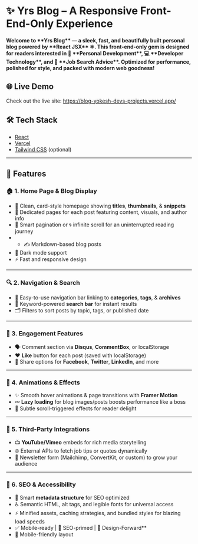 <h1>✨ Yrs Blog – A Responsive Front-End-Only Experience</h1>

<h4>Welcome to **Yrs Blog** — a sleek, fast, and beautifully built personal blog powered by **React JSX** ⚛️. This front-end-only gem is designed for readers interested in 🧠 **Personal Development**, 💻 **Developer Technology**, and 🚀 **Job Search Advice**. Optimized for performance, polished for style, and packed with modern web goodness!
</h4>


## 🌐 Live Demo

Check out the live site: https://blog-yokesh-devs-projects.vercel.app/





## 🛠️ Tech Stack

- [React](https://reactjs.org/)
- [Vercel](https://vercel.com/)
- [Tailwind CSS](https://tailwindcss.com/) (optional)


---
## 🚀 Features
### 🏠 1. Home Page & Blog Display

- 📰 Clean, card-style homepage showing **titles**, **thumbnails**, & **snippets**
- 🧾 Dedicated pages for each post featuring content, visuals, and author info
- 🔁 Smart pagination or 🌀 infinite scroll for an uninterrupted reading journey
- - ✍️ Markdown-based blog posts
- 🌙 Dark mode support
- ⚡️ Fast and responsive design

---

### 🔍 2. Navigation & Search

- 🧭 Easy-to-use navigation bar linking to **categories**, **tags**, & **archives**
- 🔎 Keyword-powered **search bar** for instant results
- 🗂️ Filters to sort posts by topic, tags, or published date

---

### 💬 3. Engagement Features

- 🗣️ Comment section via **Disqus**, **CommentBox**, or localStorage
- ❤️ **Like** button for each post (saved with localStorage)
- 📢 Share options for **Facebook**, **Twitter**, **LinkedIn**, and more

---

### 🎨 4. Animations & Effects

- ✨ Smooth hover animations & page transitions with **Framer Motion**
- 💤 **Lazy loading** for blog images/posts boosts performance like a boss
- 🔄 Subtle scroll-triggered effects for reader delight

---

### 🔌 5. Third-Party Integrations

- 📺 **YouTube/Vimeo** embeds for rich media storytelling
- 🌐 External APIs to fetch job tips or quotes dynamically
- 💌 Newsletter form (Mailchimp, ConvertKit, or custom) to grow your audience

---

### 🌱 6. SEO & Accessibility

- 🧠 Smart **metadata structure** for SEO optimized
- ♿ Semantic HTML, alt tags, and legible fonts for universal access
- ⚡ Minified assets, caching strategies, and bundled styles for blazing load speeds
- ✅ Mobile-ready | 🎯 SEO-primed | 🎨 Design-Forward**
- 📱 Mobile-friendly layout
